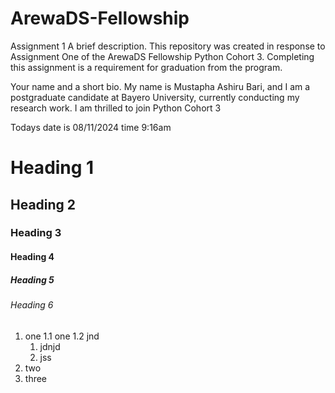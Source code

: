# ArewaDS-Fellowship
Assignment 1
A brief description.
    This repository was created in response to Assignment One of the ArewaDS Fellowship Python Cohort 3. Completing this assignment is a requirement for graduation from the program.

Your name and a short bio.
    My name is Mustapha Ashiru Bari, and I am a postgraduate candidate at Bayero University, currently conducting my research work. I am thrilled to join Python Cohort 3


Todays date is 08/11/2024 time 9:16am

# Heading 1
## Heading 2
### Heading 3
#### Heading 4
##### Heading 5
###### Heading 6

1. one
   1.1 one
   1.2 jnd
   1. jdnjd
   2. jss
3. two
4. three
